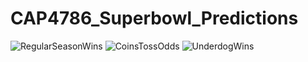 # CAP4786_Superbowl_Predictions

![RegularSeasonWins](https://user-images.githubusercontent.com/75334462/153512019-7686cd26-b3f5-4705-b155-a89122b3c945.png)
![CoinsTossOdds](https://user-images.githubusercontent.com/75334462/153512032-180c17f5-e3e0-44ac-a6de-2a46015e308a.png)
![UnderdogWins](https://user-images.githubusercontent.com/75334462/153512050-d644a4c9-f38c-4a45-a972-54a50728e4bd.png)
 
